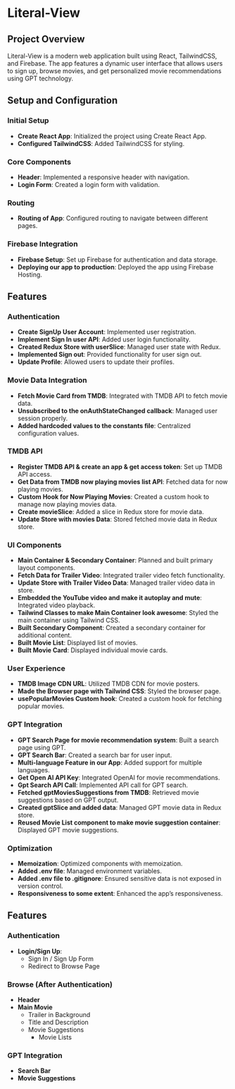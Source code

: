 # Literal-View

## Project Overview
Literal-View is a modern web application built using React, TailwindCSS, and Firebase. The app features a dynamic user interface that allows users to sign up, browse movies, and get personalized movie recommendations using GPT technology.

## Setup and Configuration

### Initial Setup
- **Create React App**: Initialized the project using Create React App.
- **Configured TailwindCSS**: Added TailwindCSS for styling.

### Core Components
- **Header**: Implemented a responsive header with navigation.
- **Login Form**: Created a login form with validation.

### Routing
- **Routing of App**: Configured routing to navigate between different pages.

### Firebase Integration
- **Firebase Setup**: Set up Firebase for authentication and data storage.
- **Deploying our app to production**: Deployed the app using Firebase Hosting.

## Features

### Authentication
- **Create SignUp User Account**: Implemented user registration.
- **Implement Sign In user API**: Added user login functionality.
- **Created Redux Store with userSlice**: Managed user state with Redux.
- **Implemented Sign out**: Provided functionality for user sign out.
- **Update Profile**: Allowed users to update their profiles.

### Movie Data Integration
- **Fetch Movie Card from TMDB**: Integrated with TMDB API to fetch movie data.
- **Unsubscribed to the onAuthStateChanged callback**: Managed user session properly.
- **Added hardcoded values to the constants file**: Centralized configuration values.

### TMDB API
- **Register TMDB API & create an app & get access token**: Set up TMDB API access.
- **Get Data from TMDB now playing movies list API**: Fetched data for now playing movies.
- **Custom Hook for Now Playing Movies**: Created a custom hook to manage now playing movies data.
- **Create movieSlice**: Added a slice in Redux store for movie data.
- **Update Store with movies Data**: Stored fetched movie data in Redux store.

### UI Components
- **Main Container & Secondary Container**: Planned and built primary layout components.
- **Fetch Data for Trailer Video**: Integrated trailer video fetch functionality.
- **Update Store with Trailer Video Data**: Managed trailer video data in store.
- **Embedded the YouTube video and make it autoplay and mute**: Integrated video playback.
- **Tailwind Classes to make Main Container look awesome**: Styled the main container using Tailwind CSS.
- **Built Secondary Component**: Created a secondary container for additional content.
- **Built Movie List**: Displayed list of movies.
- **Built Movie Card**: Displayed individual movie cards.

### User Experience
- **TMDB Image CDN URL**: Utilized TMDB CDN for movie posters.
- **Made the Browser page with Tailwind CSS**: Styled the browser page.
- **usePopularMovies Custom hook**: Created a custom hook for fetching popular movies.

### GPT Integration
- **GPT Search Page for movie recommendation system**: Built a search page using GPT.
- **GPT Search Bar**: Created a search bar for user input.
- **Multi-language Feature in our App**: Added support for multiple languages.
- **Get Open AI API Key**: Integrated OpenAI for movie recommendations.
- **Gpt Search API Call**: Implemented API call for GPT search.
- **Fetched gptMoviesSuggestions from TMDB**: Retrieved movie suggestions based on GPT output.
- **Created gptSlice and added data**: Managed GPT movie data in Redux store.
- **Reused Movie List component to make movie suggestion container**: Displayed GPT movie suggestions.

### Optimization
- **Memoization**: Optimized components with memoization.
- **Added .env file**: Managed environment variables.
- **Added .env file to .gitignore**: Ensured sensitive data is not exposed in version control.
- **Responsiveness to some extent**: Enhanced the app’s responsiveness.

## Features

### Authentication
- **Login/Sign Up**: 
  - Sign In / Sign Up Form
  - Redirect to Browse Page

### Browse (After Authentication)
- **Header**
- **Main Movie**
  - Trailer in Background
  - Title and Description
  - Movie Suggestions
    - Movie Lists 

### GPT Integration
- **Search Bar**
- **Movie Suggestions**
